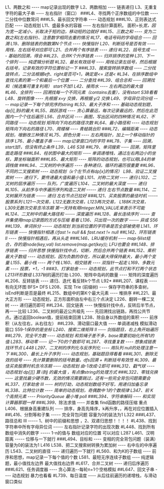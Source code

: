 L1、两数之和 ---- map记录出现的数字
L2、两数相加 ---- 链表递归
L3、无重复字符的最大子串 ---- 左右指针（窗口）
###L4、寻找两个正序数组的中位数 ---- 二分找中位数常问
###L5、最长回文字符串 ---- 动态规划
###L10、正则表达式匹配 ---- 动态规划
L11、盛最多水的容器 ---- 左右指针算面积。   面积=长*宽，因为宽一定减小，长取决于短的边，移动短的边就好
##L15、三数之和 ---- 变为二数之和(左右指针)、注意数字相同去重的情况
#L17、电话号码的字母组合 ---- 回溯
L19、删除链表的倒数第N个节点 ---- 快慢指针
L20、判断括号是否有效 ---- 用栈，左右括号对应即可
L21、合并两个有序链表 ---- 递归
#L22、括号生成 ---- 基础的回溯，得会
##L23、合并K个升序链表 ---- 归并排序的变种
L31、下一个排列 ---- 纯逻辑分析题
#L32、最长有效括号 ---- 用栈记录左括号，然后根据右括号，记录有效的字符位置标记一下
###L33、搜索旋转排序数组 ---- 二分找旋转点，二分法根据left、right是否可+1，确定是<= 还是<
#L34、在排序数组中查找元素的第一个和最后一个位置 ---- 二分查找
##L39、组合总和 ---- 回溯找和（候选集可重复利用） start不加1
L42、接雨水 ---- 左右两边的最大值
#L46、全排列 ---- 回溯找每一个不同元素（contains去重），没有start   S38看看
L48、旋转图像 ---- 先根据 x=y 交换，再根据 y/2 交换
L49、字母异位词分组 ---- map记录一下每个排完序的string
#L53、最大子序和 ---- 基础动态规划题，dp[i],到i的最大
#L55、跳跃游戏 ---- 贪心算最远，每次记录最远的，然后在此范围内一个个往后遍历
L56、合并区间 ---- 画图，写出区间的四种情况
#L62、不同路径 ---- 动态规划 矩阵向下向右的路径次数
#L64、最小路径和 ----  动态规划 矩阵向下向右的路径
L70、爬楼梯 ---- 青蛙跳台阶
###L72、编辑距离 ---- 动态规划，增删改三种情况
#L75、颜色分类 ---- 左右两指针，加上一个移动指针的排序
L76、最小覆盖子串 ---- map记录窗口内的字符
##L78、子集 ---- 回溯， start加1，但没有终止条件 L39、L46 S38
##L79、单词搜索 ----  回溯，矩阵里面走路径
###L84、柱状图中最大的矩形 ---- 单调递增栈，通过左右两边小的坐标，算坐标轴面积
###L85、最大矩形 ---- 矩阵的动态规划，也可以用L84的单调栈做
###L94、二叉树的中序遍历 ---- 各种递归，循环的遍历很重要
##L96、不同的二叉搜索树 ---- 动态规划（x个左节点有dp[x]的情况）
L98、验证二叉搜索树 ---- 递归下，要传递最大值和最小值
L101、对称二叉树 ---- 递归
L102、二叉树的层序遍历 ----- 队列，广度遍历
L104、二叉树的最大深度 ----- 递归
#L105、从前序与中序遍历序列构造二叉树 ----- 递归 左右节点数量
##L114、二叉树展开为链表   ----- 递归 左右节点已拉好
###L121、买卖股票的最佳时机   ----- 股票系列 L121一次交易，L122无数次交易，L123两次交易，
						L188K次交易，L309无数次交易含冷冻期 第一天持有用Integer.MIN_VALUE来表示不可能
#L124、二叉树中的最大路径和   ----- 深度遍历
##L128、最长连续序列   ----- 查并集使用map记录图的方式与压缩  看看
L136、只出现一次的数字 ----- 异或  S56
##L139、单词拆分   ----- 动态规划 	到当前位置的字符串是否全部被使用
L141、环形链表 ----  快慢指针相遇   //fast != null && fast.next != null
##L142、环形链表 II ----   快慢指针相遇后，再从头走
###L146、LRU缓存机制 ----   map与list结合，存的是node(key,val)  list.remove(map.get(key));  LFU也要会
##L148、排序链表 ---- 归并思想 快慢指针找中点，切断，然后合并两个链表
##L152、乘积最大子数组 ---- 动态规划，因为负数的存在，所以最大得保持最大，最小两个变量
L155、最小栈 ---- 两个栈
L160、相交链表 ---- 双指针一起走
L169、多数元素 ---- 投票，+1，-1
###3、打家劫舍 ----   动态规划，此节点打和不打两个状态  L213环形数组  L337*树的遍历打劫
L200、矩阵中岛屿的数量 ----   矩阵的深度遍历
#L206、反转链表 ---- 递归、迭代   看反转k个节点   L92*
###L207、课程表 ----  有向无环图 BFS*   DFS
L208、实现 Trie (前缀树) ---- 保存字符串的多查树，isEnd判断是否是最终
#L215、数组中的第K个最大元素 ---- 堆排序
##L221、最大正方形 ---- 动态规划，正方形面积由左中右三个点决定
L226、翻转一棵二叉树 ---- 递归遍历即可
##L234、回文链表 ---- 快慢指针找中点，反转后半节点，再一一比较
L236、二叉树的最近公共祖先 ---- 先回溯找出链路，再找公共节点。通过返回boolean值，提前结束回溯
L238、除自身以外数组的乘积 ---- 前序积（从左往右，从右往左）
##L239、滑动窗口最大值 ---- 单调递减栈 模拟滑动窗口  S59-1*保存的是坐标
L240、搜索二维矩阵 II ----  剑指题目，右上角开始遍历
##L279、完全平方数 ---- 动态规划 和剪绳子差不多，base需要初始化所有1的值
L283、移动零 ---- 记一下0的个数即可
#L287、寻找重复数 ---- 想象成链表找环节点  L448
L297、二叉树的序列化与反序列化 ---- 用队列 null的处理注意一下
##L300、最长上升子序列 ----  动态规划，基础题目得看看
###L301、删除无效的括号 ---- 先计算要删除的括号数量。dfs回溯 + 判断括号有效性
#L309、最佳买卖股票时机含冷冻期 ---- 动态规划  由-1改成-2即可
###L312、戳气球 ----  动态规划 dp[][] 算 i到j 的最大值 ，有点像string的处理方式
###L322、零钱兑换 ---- 这里找最少硬币数，无效的情况需要跳过，还有一些完全背包问题需要会
#L337、打家劫舍 III ---- 树的打劫，动态规划数组不好写，用递归加备忘录
#L338、比特位计数 ---- 简单的动态规划，奇偶数中 1的个数规律
L347、前 K 个高频元素 ---- PriorityQueue 最小堆 poll
###L394、字符串解码 ---- 和实现计算器那题一样
###L399*、除法求值 ---- 并查集 find函数的路径压缩 重点
L406、根据身高重建队列 ----  排序，身高先降序，k再升序，，再在对应位置插入 
##L416、分割等和子集   ----- 完全背包问题   容量为0的装法为1  L322
###L437、路径总和 III   -----  1、树中的前缀和思想  ，2、双递归思想！！！！
#L438、找到字符串中所有字母异位词   ----- 左右指针记录字符的出现次数
#L448、找到所有数组中消失的数字   ----- 1-n的值与 数组对应的位置 可以对应   L287
L461、汉明距离   -----   位移与一下就行
###L494、目标和 ----  变相的完全背包问题（装满）   容量为0的装法为1     L416
L538、把二叉搜索树转换为累加树 ---- 右中左的中序遍历
L543、二叉树的直径 ---- 递归遍历一下就行
#L560、和为K的子数组 ---- 前序和思想，map记录一下每个值的个数
L581、最短无序连续子数组 ----  纯逻辑题，最小值找左边界 最大值找右边界
#L617、合并二叉树 ---- 递归后序遍历
###L621、任务调度器 ---- 贪心算法--每轮n+1个空格模拟
##L647、回文子串 ----  动态规划 暴力也看看
#L739、每日温度 ---- 从后往前遍历的递增栈，与滑动窗口类似









